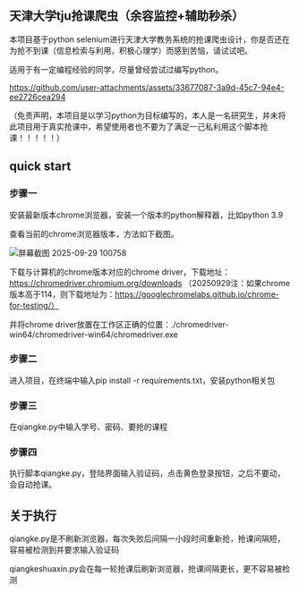 ## 天津大学tju抢课爬虫（余容监控+辅助秒杀）
本项目基于python selenium进行天津大学教务系统的抢课爬虫设计，你是否还在为抢不到课（信息检索与利用，积极心理学）而感到苦恼，请试试吧。

适用于有一定编程经验的同学，尽量曾经尝试过编写python。


https://github.com/user-attachments/assets/33677087-3a9d-45c7-94e4-ee2726cea294


（免责声明，本项目是以学习python为目标编写的，本人是一名研究生，并未将此项目用于真实抢课中，希望使用者也不要为了满足一己私利用这个脚本抢课！！！！！）

## quick start
### 步骤一
安装最新版本chrome浏览器，安装一个版本的python解释器，比如python 3.9

查看当前的chrome浏览器版本，方法如下截图。

![屏幕截图 2025-09-29 100758](https://github.com/user-attachments/assets/70cd28e7-e46d-40e1-bc96-8ff9acc7173d)

下载与计算机的chrome版本对应的chrome driver，下载地址：https://chromedriver.chromium.org/downloads
（20250929注：如果chrome版本高于114，则下载地址为：https://googlechromelabs.github.io/chrome-for-testing/）

并将chrome driver放置在工作区正确的位置：./chromedriver-win64/chromedriver-win64/chromedriver.exe
### 步骤二
进入项目，在终端中输入pip install -r requirements.txt，安装python相关包
### 步骤三
在qiangke.py中输入学号、密码、要抢的课程
### 步骤四
执行脚本qiangke.py，登陆界面输入验证码，点击黄色登录按钮，之后不要动，会自动抢课。

## 关于执行
qiangke.py是不刷新浏览器，每次失败后间隔一小段时间重新抢，抢课间隔短，容易被检测到并要求输入验证码

qiangkeshuaxin.py会在每一轮抢课后刷新浏览器，抢课间隔更长，更不容易被检测
